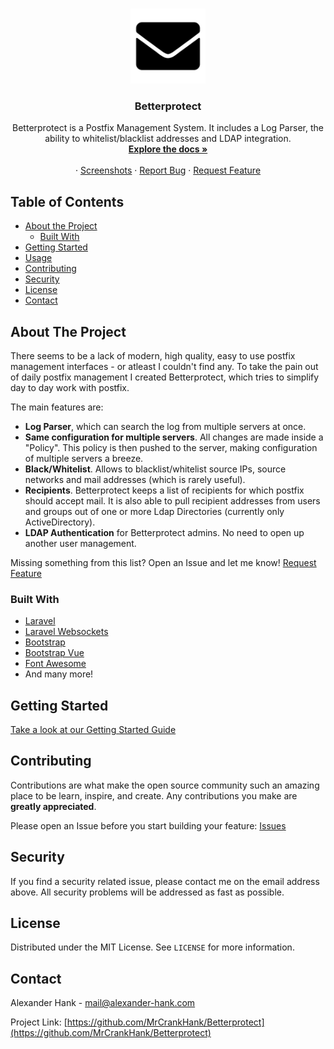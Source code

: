 <br />
<p align="center">
  <a href="">
    <img src="logo.png" alt="Logo" width="120" height="120">
  </a>

  <h3 align="center">Betterprotect</h3>

  <p align="center">
    Betterprotect is a Postfix Management System. It includes a Log Parser, the ability to whitelist/blacklist addresses and LDAP integration.
    <br />
    <a href="https://github.com/MrCrankHank/Betterprotect/wiki"><strong>Explore the docs »</strong></a>
    <br />
    <br />
    ·
    <a href="https://github.com/MrCrankHank/Betterprotect/wiki/Screenshots-v1.0">Screenshots</a>
    ·
    <a href="https://github.com/MrCrankHank/Betterprotect/issues">Report Bug</a>
    ·
    <a href="https://github.com/MrCrankHank/Betterprotect/issues">Request Feature</a>
  </p>
</p>

## Table of Contents

* [About the Project](#about-the-project)
  * [Built With](#built-with)
* [Getting Started](#getting-started)
* [Usage](#usage)
* [Contributing](#contributing)
* [Security](#Security)
* [License](#license)
* [Contact](#contact)

## About The Project

There seems to be a lack of modern, high quality, easy to use postfix management interfaces - or atleast I couldn't find any. To take the pain out of daily postfix management I created Betterprotect, which tries to simplify day to day work with postfix.

The main features are:
* **Log Parser**, which can search the log from multiple servers at once.
* **Same configuration for multiple servers**. All changes are made inside a "Policy". This policy is then pushed to the server, making configuration of multiple servers a breeze.
* **Black/Whitelist**. Allows to blacklist/whitelist source IPs, source networks and mail addresses (which is rarely useful).
* **Recipients**. Betterprotect keeps a list of recipients for which postfix should accept mail. It is also able to pull recipient addresses from users and groups out of one or more Ldap Directories (currently only ActiveDirectory).
* **LDAP Authentication** for Betterprotect admins. No need to open up another user management.

Missing something from this list? Open an Issue and let me know! <a href="https://github.com/MrCrankHank/Betterprotect/issues">Request Feature</a>

### Built With
* [Laravel](https://laravel.com)
* [Laravel Websockets](https://github.com/beyondcode/laravel-websockets)
* [Bootstrap](https://getbootstrap.com)
* [Bootstrap Vue](https://bootstrap-vue.js.org/)
* [Font Awesome](https://fontawesome.com)
* And many more!


## Getting Started
<a href="https://github.com/MrCrankHank/Betterprotect/wiki/Getting-Started">Take a look at our Getting Started Guide</a>

## Contributing

Contributions are what make the open source community such an amazing place to be learn, inspire, and create. Any contributions you make are **greatly appreciated**.

Please open an Issue before you start building your feature: <a href="https://github.com/MrCrankHank/Betterprotect/issues">Issues</a>

## Security
If you find a security related issue, please contact me on the email address above. All security problems will be addressed as fast as possible.

## License

Distributed under the MIT License. See `LICENSE` for more information.

## Contact

Alexander Hank - mail@alexander-hank.com

Project Link: [https://github.com/MrCrankHank/Betterprotect](https://github.com/MrCrankHank/Betterprotect)